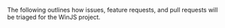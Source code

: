 The following outlines how issues, feature requests, and pull requests will be triaged for the WinJS project.